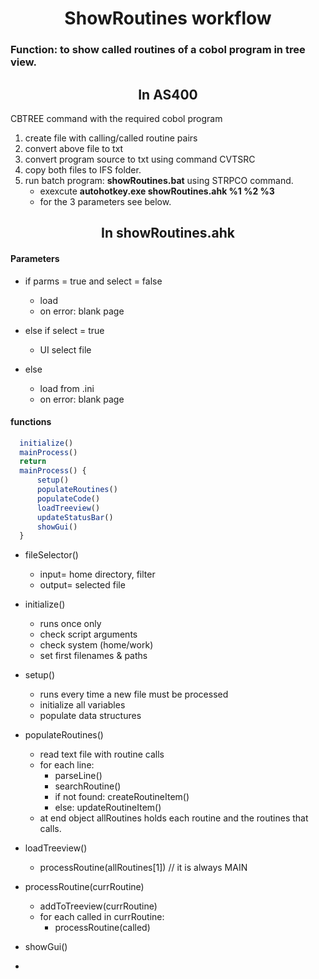 <center> <h1>ShowRoutines workflow</h1> </center>

### Function: to show called routines of a cobol program in tree view.

<center> <h2>In AS400</h2> </center>

CBTREE command with the required cobol program

1. create file with calling/called routine pairs
2. convert above file to txt
3. convert program source to txt using command CVTSRC
4. copy both files to IFS folder.
5. run batch program: **showRoutines.bat** using STRPCO command.
   - exexcute **autohotkey.exe showRoutines.ahk %1 %2 %3**
   - for the 3 parameters see below.

<center> <h2>In showRoutines.ahk</h2> </center>

#### Parameters

- if parms = true and select = false

  - load
  - on error: blank page

- else if select = true

  - UI select file

- else
  - load from .ini
  - on error: blank page

#### functions

```javascript
  initialize()
  mainProcess()
  return
  mainProcess() {
      setup()
      populateRoutines()
      populateCode()
      loadTreeview()
      updateStatusBar()
      showGui()
  }
```

- fileSelector()

  - input= home directory, filter
  - output= selected file

- initialize()

  - runs once only
  - check script arguments
  - check system (home/work)
  - set first filenames & paths

- setup()

  - runs every time a new file must be processed
  - initialize all variables
  - populate data structures

- populateRoutines()

  - read text file with routine calls
  - for each line:
    - parseLine()
    - searchRoutine()
    - if not found: createRoutineItem()
    - else: updateRoutineItem()
  - at end object allRoutines holds each routine and the routines that calls.

- loadTreeview()

  - processRoutine(allRoutines[1]) // it is always MAIN

- processRoutine(currRoutine)

  - addToTreeview(currRoutine)
  - for each called in currRoutine:
    - processRoutine(called)

- showGui()

-
